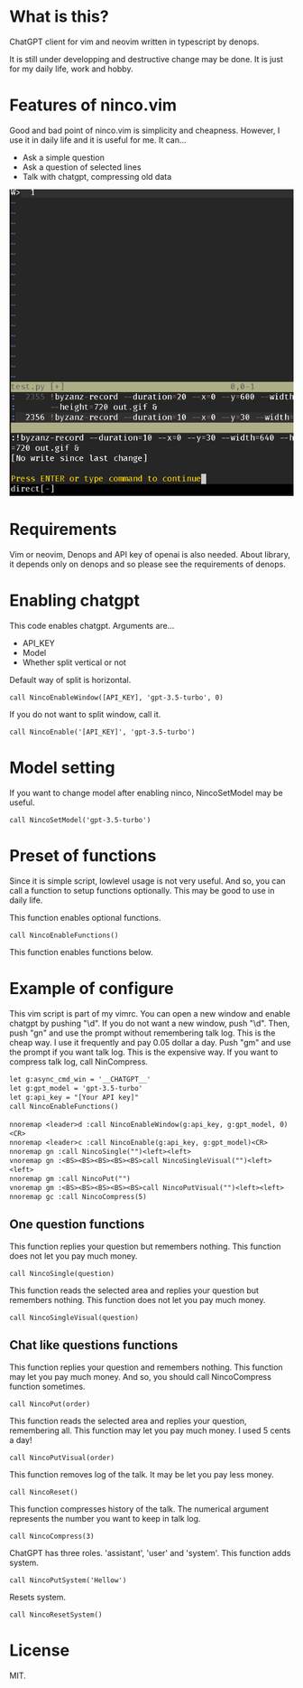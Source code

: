 # What is this?
ChatGPT client for vim and neovim written in typescript by denops.

It is still under developping and destructive change may be done.
It is just for my daily life, work and hobby.

# Features of ninco.vim
Good and bad point of ninco.vim is simplicity and cheapness.
However, I use it in daily life and it is useful for me. It can...

- Ask a simple question
- Ask a question of selected lines
- Talk with chatgpt, compressing old data

![](sample.gif)

# Requirements
Vim or neovim, Denops and API key of openai is also needed.
About library, it depends only on denops and so please see the requirements of denops.

# Enabling chatgpt
This code enables chatgpt. Arguments are...
- API_KEY
- Model
- Whether split vertical or not

Default way of split is horizontal.
```vim
call NincoEnableWindow([API_KEY], 'gpt-3.5-turbo', 0)
```

If you do not want to split window, call it.
```vim
call NincoEnable('[API_KEY]', 'gpt-3.5-turbo')
```


# Model setting
If you want to change model after enabling ninco, NincoSetModel may be useful.

```vim
call NincoSetModel('gpt-3.5-turbo')
```

# Preset of functions
Since it is simple script, lowlevel usage is not very useful.
And so, you can call a function to setup functions optionally.
This may be good to use in daily life.

This function enables optional functions.
```vim
call NincoEnableFunctions()
```
This function enables functions below.

# Example of configure
This vim script is part of my vimrc.
You can open a new window and enable chatgpt by pushing "\d".
If you do not want a new window, push "\d".
Then, push "gn" and use the prompt without remembering talk log.
This is the cheap way. I use it frequently and pay 0.05 dollar a day.
Push "gm" and use the prompt if you want talk log.
This is the expensive way.
If you want to compress talk log, call NinCompress.

```vim
let g:async_cmd_win = '__CHATGPT__'
let g:gpt_model = 'gpt-3.5-turbo'
let g:api_key = "[Your API key]"
call NincoEnableFunctions()

nnoremap <leader>d :call NincoEnableWindow(g:api_key, g:gpt_model, 0)<CR>
nnoremap <leader>c :call NincoEnable(g:api_key, g:gpt_model)<CR>
nnoremap gn :call NincoSingle("")<left><left>
vnoremap gn :<BS><BS><BS><BS><BS>call NincoSingleVisual("")<left><left>
nnoremap gm :call NincoPut("")
vnoremap gm :<BS><BS><BS><BS><BS>call NincoPutVisual("")<left><left>
nnoremap gc :call NincoCompress(5)
```


## One question functions
This function replies your question but remembers nothing.
This function does not let you pay much money.
```vim
call NincoSingle(question)
```

This function reads the selected area and replies your question but remembers nothing.
This function does not let you pay much money.
```vim
call NincoSingleVisual(question)
```

## Chat like questions functions
This function replies your question and remembers nothing.
This function may let you pay much money.
And so, you should call NincoCompress function sometimes.
```vim
call NincoPut(order)
```

This function reads the selected area and replies your question, remembering all.
This function may let you pay much money.
I used 5 cents a day!
```vim
call NincoPutVisual(order)
```

This function removes log of the talk.
It may be let you pay less money.
```vim
call NincoReset()
```

This function compresses history of the talk.
The numerical argument represents the number you want to keep in talk log.
```vim
call NincoCompress(3)
```

ChatGPT has three roles. 'assistant', 'user' and 'system'.
This function adds system.
```vim
call NincoPutSystem('Hellow')
```

Resets system.
```vim
call NincoResetSystem()
```

# License
MIT.
